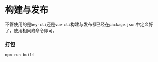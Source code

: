 # 构建与发布

不管使用的是`hey-cli`还是`vue-cli`构建与发布都已经在`package.json`中定义好了，使用相同的命令即可。

### 打包

```
npm run build
```
